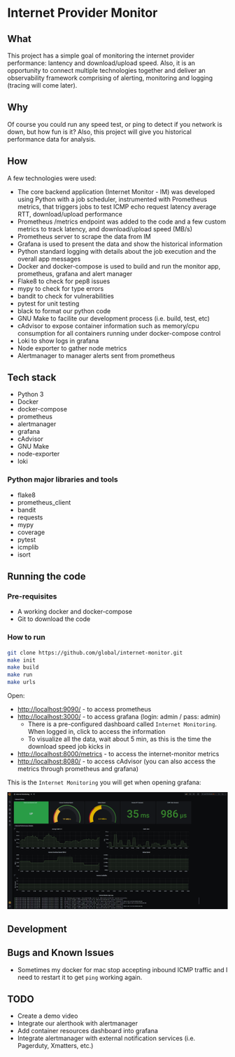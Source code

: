 # Internet Provider Monitor

## What

This project has a simple goal of monitoring the internet provider performance: lantency and download/upload speed. Also, it is an opportunity to connect multiple technologies together and deliver an observability framework comprising of alerting, monitoring and logging (tracing will come later).

## Why

Of course you could run any speed test, or ping to detect if you network is down, but how fun is it? Also, this project will give you historical performance data for analysis.

## How

A few technologies were used:

- The core backend application (Internet Monitor - IM) was developed using Python with a job scheduler, instrumented with Prometheus metrics, that triggers jobs to test ICMP echo request latency average RTT, download/upload performance
- Prometheus /metrics endpoint was added to the code and a few custom metrics to track latency, and download/upload speed (MB/s)
- Prometheus server to scrape the data from IM
- Grafana is used to present the data and show the historical information
- Python standard logging with details about the job execution and the overall app messages
- Docker and docker-compose is used to build and run the monitor app, prometheus, grafana and alert manager
- Flake8 to check for pep8 issues
- mypy to check for type errors
- bandit to check for vulnerabilities
- pytest for unit testing
- black to format our python code
- GNU Make to facilite our development process (i.e. build, test, etc)
- cAdvisor to expose container information such as memory/cpu consumption for all containers running under docker-compose control
- Loki to show logs in grafana
- Node exporter to gather node metrics
- Alertmanager to manager alerts sent from prometheus

## Tech stack

- Python 3
- Docker
- docker-compose
- prometheus
- alertmanager
- grafana
- cAdvisor
- GNU Make
- node-exporter
- loki

### Python major libraries and tools

- flake8
- prometheus_client
- bandit
- requests
- mypy
- coverage
- pytest
- icmplib
- isort

## Running the code

### Pre-requisites

- A working docker and docker-compose
- Git to download the code

### How to run

```bash
git clone https://github.com/global/internet-monitor.git
make init
make build
make run
make urls
```

Open:

- <http://localhost:9090/> - to access prometheus
- <http://localhost:3000/> - to access grafana (login: admin / pass: admin)
  - There is a pre-configured dashboard called `Internet Monitoring`. When logged in, click to access the information
  - To visualize all the data, wait about 5 min, as this is the time the download speed job kicks in
- <http://localhost:8000/metrics> - to access the internet-monitor metrics
- <http://localhost:8080/> - to access cAdvisor (you can also access the metrics through prometheus and grafana)

This is the `Internet Monitoring` you will get when opening grafana:

![Grafana Internet Monitor Dashboard](docs/grafana.png "Grafana Internet Monitor Dashboard")

## Development

## Bugs and Known Issues

- Sometimes my docker for mac stop accepting inbound ICMP traffic and I need to restart it to get  `ping` working again.

## TODO

- Create a demo video
- Integrate our alerthook with alertmanager
- Add container resources dashboard into grafana
- Integrate alertmanager with external notification services (i.e. Pagerduty, Xmatters, etc.)